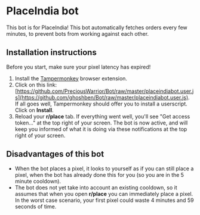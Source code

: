 # PlaceIndia bot 

This bot is for PlaceIndia! This bot automatically fetches orders every few minutes, to prevent bots from working against each other.

## Installation instructions

Before you start, make sure your pixel latency has expired!

1. Install the [Tampermonkey](https://www.tampermonkey.net/) browser extension.
2. Click on this link: [https://github.com/PreciousWarrior/Bot/raw/master/placeindiabot.user.js](https://github.com/ghoshben/Bot/raw/master/placeindiabot.user.js). If all goes well, Tampermonkey should offer you to install a userscript. Click on **Install**.
3. Reload your **r/place** tab. If everything went well, you'll see "Get access token..." at the top right of your screen. The bot is now active, and will keep you informed of what it is doing via these notifications at the top right of your screen.

## Disadvantages of this bot

- When the bot places a pixel, it looks to yourself as if you can still place a pixel, when the bot has already done this for you (so you are in the 5 minute cooldown).
- The bot does not yet take into account an existing cooldown, so it assumes that when you open **r/place** you can immediately place a pixel. In the worst case scenario, your first pixel could waste 4 minutes and 59 seconds of time.
